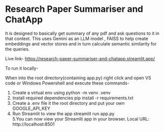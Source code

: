 # Research Paper Summariser and ChatApp

It is designed to basically get summary of any pdf and ask questions to it in that context.
This uses Gemini as an LLM model , FAISS to help create embeddings and vector stores and in turn calculate semantic similarity for the queries.

Live link- https://research-paper-summariser-and-chatapp.streamlit.app/

To run it locally-

When into the root directory(containing app.py) right click and open VS code or Windows Powershell and execute these commands-
1. Create a virtual env using
    python -m venv .venv
2. Install required dependencies
   pip install -r requirements.txt
3. Create a .env file it the root directory and put your own GOOGLE_API_KEY
4. Run Streamlit to view the app
   streamlit run app.py\
5.You can now view your Streamlit app in your browser.
  Local URL: http://localhost:8501 
